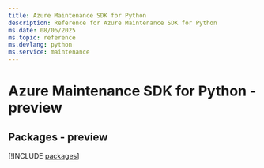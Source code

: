 ```yaml
---
title: Azure Maintenance SDK for Python
description: Reference for Azure Maintenance SDK for Python
ms.date: 08/06/2025
ms.topic: reference
ms.devlang: python
ms.service: maintenance
---
```

# Azure Maintenance SDK for Python - preview
## Packages - preview
[!INCLUDE [packages](maintenance-index.md)]